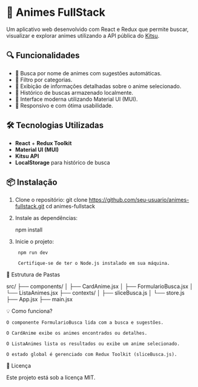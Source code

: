 # 🎌 Animes FullStack

Um aplicativo web desenvolvido com React e Redux que permite buscar, visualizar e explorar animes utilizando a API pública do [Kitsu](https://kitsu.docs.apiary.io/).

## 🔍 Funcionalidades

- 🔎 Busca por nome de animes com sugestões automáticas.
- 📂 Filtro por categorias.
- 📄 Exibição de informações detalhadas sobre o anime selecionado.
- 🧠 Histórico de buscas armazenado localmente.
- 🎨 Interface moderna utilizando Material UI (MUI).
- 📱 Responsivo e com ótima usabilidade.

## 🛠️ Tecnologias Utilizadas

- **React** + **Redux Toolkit**
- **Material UI (MUI)**
- **Kitsu API**
- **LocalStorage** para histórico de busca

## 📦 Instalação

1. Clone o repositório:
   git clone https://github.com/seu-usuario/animes-fullstack.git
   cd animes-fullstack

2. Instale as dependências:

    npm install

3. Inicie o projeto:

        npm run dev

        Certifique-se de ter o Node.js instalado em sua máquina.

📁 Estrutura de Pastas

src/
├── components/
│   ├── CardAnime.jsx
│   ├── FormularioBusca.jsx
│   └── ListaAnimes.jsx
├── contexts/
│   ├── sliceBusca.js
│   └── store.js
├── App.jsx
├── main.jsx

💡 Como funciona?

    O componente FormularioBusca lida com a busca e sugestões.

    O CardAnime exibe os animes encontrados ou detalhes.

    O ListaAnimes lista os resultados ou exibe um anime selecionado.

    O estado global é gerenciado com Redux Toolkit (sliceBusca.js).

📄 Licença

Este projeto está sob a licença MIT.